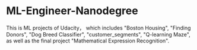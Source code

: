 # ML-Engineer-Nanodegree
This is ML projects of Udacity， which includes "Boston Housing", "Finding Donors", "Dog Breed Classifier", "customer_segments",  "Q-learning Maze", as well as the final project "Mathematical Expression Recognition".
